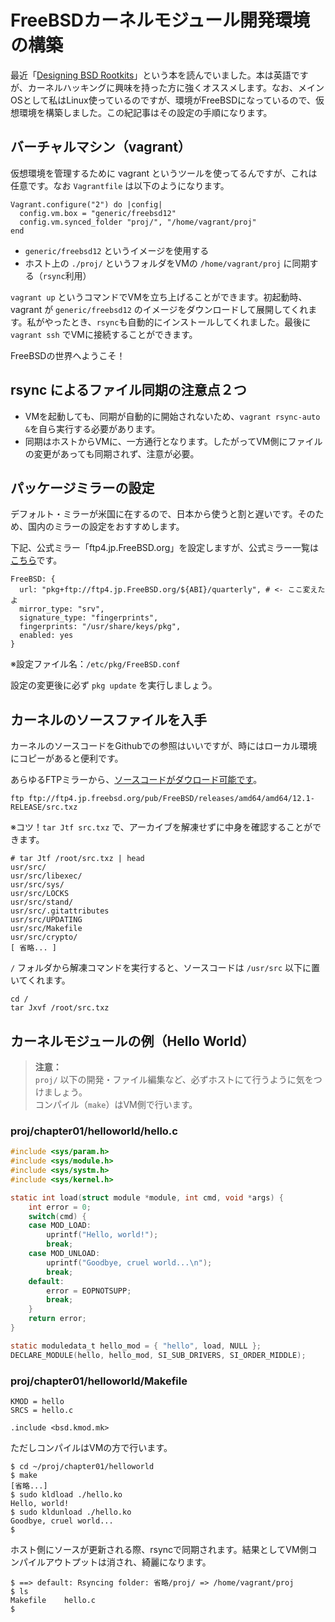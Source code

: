 # FreeBSDカーネルモジュール開発環境の構築

最近「[Designing BSD Rootkits](https://www.amazon.co.jp/Designing-BSD-Rootkits-Introduction-Hacking-ebook/dp/B002MZAR6I)」という本を読んでいました。本は英語ですが、カーネルハッキングに興味を持った方に強くオススメします。なお、メインOSとして私はLinux使っているのですが、環境がFreeBSDになっているので、仮想環境を構築しました。この紀記事はその設定の手順になります。

## バーチャルマシン（vagrant）
仮想環境を管理するために vagrant というツールを使ってるんですが、これは任意です。なお `Vagrantfile` は以下のようになります。
```
Vagrant.configure("2") do |config|
  config.vm.box = "generic/freebsd12"
  config.vm.synced_folder "proj/", "/home/vagrant/proj"
end
```
- `generic/freebsd12` というイメージを使用する
- ホスト上の `./proj/` というフォルダをVMの `/home/vagrant/proj` に同期する（`rsync`利用）

`vagrant up` というコマンドでVMを立ち上げることができます。初起動時、vagrant が `generic/freebsd12` のイメージをダウンロードして展開してくれます。私がやったとき、`rsync`も自動的にインストールしてくれました。最後に `vagrant ssh` でVMに接続することができます。

FreeBSDの世界へようこそ！

## rsync によるファイル同期の注意点２つ
- VMを起動しても、同期が自動的に開始されないため、`vagrant rsync-auto &`を自ら実行する必要があります。
- 同期はホストからVMに、一方通行となります。したがってVM側にファイルの変更があっても同期されず、注意が必要。

## パッケージミラーの設定
デフォルト・ミラーが米国に在するので、日本から使うと割と遅いです。そのため、国内のミラーの設定をおすすめします。

下記、公式ミラー「ftp4.jp.FreeBSD.org」を設定しますが、公式ミラー一覧は[こちら](https://www.freebsd.org/doc/handbook/mirrors-ftp.html#mirrors-jp-ftp)です。
```
FreeBSD: {
  url: "pkg+ftp://ftp4.jp.FreeBSD.org/${ABI}/quarterly", # <- ここ変えたよ
  mirror_type: "srv",
  signature_type: "fingerprints",
  fingerprints: "/usr/share/keys/pkg",
  enabled: yes
}
```
※設定ファイル名：`/etc/pkg/FreeBSD.conf`

設定の変更後に必ず `pkg update` を実行しましょう。

## カーネルのソースファイルを入手
カーネルのソースコードをGithubでの参照はいいですが、時にはローカル環境にコピーがあると便利です。

あらゆるFTPミラーから、[ソースコードがダウロード可能です](ftp://ftp4.jp.freebsd.org/pub/FreeBSD/releases/amd64/amd64/12.1-RELEASE/)。

```
ftp ftp://ftp4.jp.freebsd.org/pub/FreeBSD/releases/amd64/amd64/12.1-RELEASE/src.txz
```

※コツ！`tar Jtf src.txz` で、アーカイブを解凍せずに中身を確認することができます。

```
# tar Jtf /root/src.txz | head
usr/src/
usr/src/libexec/
usr/src/sys/
usr/src/LOCKS
usr/src/stand/
usr/src/.gitattributes
usr/src/UPDATING
usr/src/Makefile
usr/src/crypto/
[ 省略... ]
```
`/` フォルダから解凍コマンドを実行すると、ソースコードは `/usr/src` 以下に置いてくれます。

```
cd /
tar Jxvf /root/src.txz
```

## カーネルモジュールの例（Hello World）

> **注意：** <br>
> `proj/` 以下の開発・ファイル編集など、必ずホストにて行うように気をつけましょう。<br>
> コンパイル（`make`）はVM側で行います。<br>

### proj/chapter01/helloworld/hello.c
```c
#include <sys/param.h>
#include <sys/module.h>
#include <sys/systm.h>
#include <sys/kernel.h>

static int load(struct module *module, int cmd, void *args) {
	int error = 0;
	switch(cmd) {
	case MOD_LOAD:
		uprintf("Hello, world!");
		break;
	case MOD_UNLOAD:
		uprintf("Goodbye, cruel world...\n");
		break;
	default:
		error = EOPNOTSUPP;
		break;
	}
	return error;
}

static moduledata_t hello_mod = { "hello", load, NULL };
DECLARE_MODULE(hello, hello_mod, SI_SUB_DRIVERS, SI_ORDER_MIDDLE);
```

### proj/chapter01/helloworld/Makefile
```
KMOD = hello
SRCS = hello.c

.include <bsd.kmod.mk>
```

ただしコンパイルはVMの方で行います。
```
$ cd ~/proj/chapter01/helloworld
$ make
[省略...]
$ sudo kldload ./hello.ko
Hello, world!
$ sudo kldunload ./hello.ko
Goodbye, cruel world...
$
```

ホスト側にソースが更新される際、rsyncで同期されます。結果としてVM側コンパイルアウトプットは消され、綺麗になります。
```
$ ==> default: Rsyncing folder: 省略/proj/ => /home/vagrant/proj
$ ls
Makefile    hello.c
$
```
